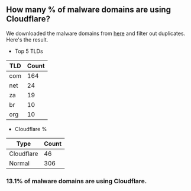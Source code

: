 ## How many % of malware domains are using Cloudflare?


We downloaded the malware domains from [here](https://urlhaus.abuse.ch) and filter out duplicates.
Here's the result.


[//]: # (start replacement)


- Top 5 TLDs

| TLD | Count |
| --- | --- |
| com | 164 |
| net | 24 |
| za | 19 |
| br | 10 |
| org | 10 |


- Cloudflare %

| Type | Count |
| --- | --- |
| Cloudflare | 46 |
| Normal | 306 |


### 13.1% of malware domains are using Cloudflare.